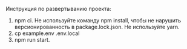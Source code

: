 Инструкция по развертыванию проекта:

1. npm ci. Не используйте команду npm install, чтобы не нарушить версионированность в package.lock.json. Не используйте yarn.
2. cp example.env .env.local
3. npm run start.
